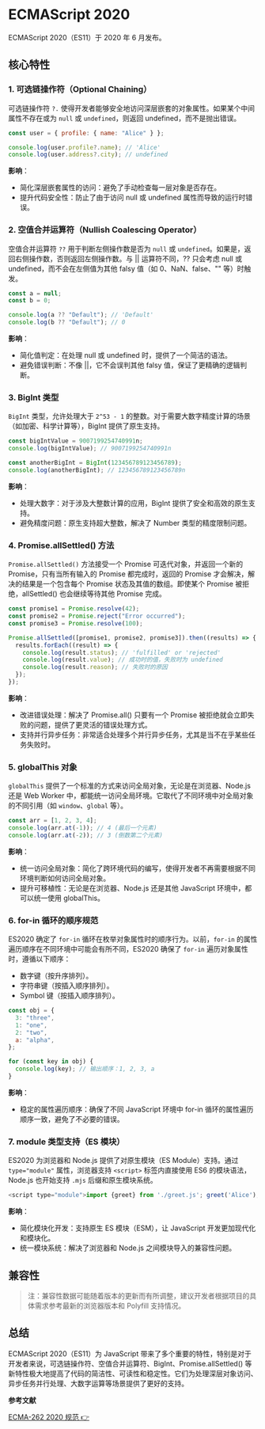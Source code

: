 # ECMAScript 2020

ECMAScript 2020（ES11）于 2020 年 6 月发布。

## 核心特性

### 1. 可选链操作符（Optional Chaining）

可选链操作符 `?.` 使得开发者能够安全地访问深层嵌套的对象属性。如果某个中间属性不存在或为 `null` 或 `undefined`，则返回 undefined，而不是抛出错误。

```javascript
const user = { profile: { name: "Alice" } };

console.log(user.profile?.name); // 'Alice'
console.log(user.address?.city); // undefined
```

**影响**：

- 简化深层嵌套属性的访问：避免了手动检查每一层对象是否存在。
- 提升代码安全性：防止了由于访问 null 或 undefined 属性而导致的运行时错误。

### 2. 空值合并运算符（Nullish Coalescing Operator）

空值合并运算符 `??` 用于判断左侧操作数是否为 `null` 或 `undefined`。如果是，返回右侧操作数，否则返回左侧操作数。与 || 运算符不同，?? 只会考虑 null 或 undefined，而不会在左侧值为其他 falsy 值（如 0、NaN、false、"" 等）时触发。

```javascript
const a = null;
const b = 0;

console.log(a ?? "Default"); // 'Default'
console.log(b ?? "Default"); // 0
```

**影响**：

- 简化值判定：在处理 null 或 undefined 时，提供了一个简洁的语法。
- 避免错误判断：不像 ||，它不会误判其他 falsy 值，保证了更精确的逻辑判断。

### 3. BigInt 类型

`BigInt` 类型，允许处理大于 `2^53 - 1` 的整数。对于需要大数字精度计算的场景（如加密、科学计算等），BigInt 提供了原生支持。

```javascript
const bigIntValue = 9007199254740991n;
console.log(bigIntValue); // 9007199254740991n

const anotherBigInt = BigInt(123456789123456789);
console.log(anotherBigInt); // 123456789123456789n
```

**影响**：

- 处理大数字：对于涉及大整数计算的应用，BigInt 提供了安全和高效的原生支持。
- 避免精度问题：原生支持超大整数，解决了 Number 类型的精度限制问题。

### 4. Promise.allSettled() 方法

`Promise.allSettled()` 方法接受一个 Promise 可迭代对象，并返回一个新的 Promise，只有当所有输入的 Promise 都完成时，返回的 Promise 才会解决，解决的结果是一个包含每个 Promise 状态及其值的数组。即使某个 Promise 被拒绝，allSettled() 也会继续等待其他 Promise 完成。

```javascript
const promise1 = Promise.resolve(42);
const promise2 = Promise.reject("Error occurred");
const promise3 = Promise.resolve(100);

Promise.allSettled([promise1, promise2, promise3]).then((results) => {
  results.forEach((result) => {
    console.log(result.status); // 'fulfilled' or 'rejected'
    console.log(result.value); // 成功时的值，失败时为 undefined
    console.log(result.reason); // 失败时的原因
  });
});
```

**影响**：

- 改进错误处理：解决了 Promise.all() 只要有一个 Promise 被拒绝就会立即失败的问题，提供了更灵活的错误处理方式。
- 支持并行异步任务：非常适合处理多个并行异步任务，尤其是当不在乎某些任务失败时。

### 5. globalThis 对象

`globalThis` 提供了一个标准的方式来访问全局对象，无论是在浏览器、Node.js 还是 Web Worker 中，都能统一访问全局环境。它取代了不同环境中对全局对象的不同引用（如 `window`、`global` 等）。

```javascript
const arr = [1, 2, 3, 4];
console.log(arr.at(-1)); // 4 (最后一个元素)
console.log(arr.at(-2)); // 3 (倒数第二个元素)
```

**影响**：

- 统一访问全局对象：简化了跨环境代码的编写，使得开发者不再需要根据不同环境判断如何访问全局对象。
- 提升可移植性：无论是在浏览器、Node.js 还是其他 JavaScript 环境中，都可以统一使用 globalThis。

### 6. for-in 循环的顺序规范

ES2020 确定了 `for-in` 循环在枚举对象属性时的顺序行为。以前，`for-in` 的属性遍历顺序在不同环境中可能会有所不同，ES2020 确保了 `for-in` 遍历对象属性时，遵循以下顺序：

- 数字键（按升序排列）。
- 字符串键（按插入顺序排列）。
- Symbol 键（按插入顺序排列）。

```javascript
const obj = {
  3: "three",
  1: "one",
  2: "two",
  a: "alpha",
};

for (const key in obj) {
  console.log(key); // 输出顺序：1, 2, 3, a
}
```

**影响**：

- 稳定的属性遍历顺序：确保了不同 JavaScript 环境中 for-in 循环的属性遍历顺序一致，避免了不必要的错误。

### 7. module 类型支持（ES 模块）

ES2020 为浏览器和 Node.js 提供了对原生模块（ES Module）支持。通过 `type="module"` 属性，浏览器支持 `<script>` 标签内直接使用 ES6 的模块语法，Node.js 也开始支持 `.mjs` 后缀和原生模块系统。

```javascript
<script type="module">import {greet} from './greet.js'; greet('Alice');</script>
```

**影响**：

- 简化模块化开发：支持原生 ES 模块（ESM），让 JavaScript 开发更加现代化和模块化。
- 统一模块系统：解决了浏览器和 Node.js 之间模块导入的兼容性问题。

## 兼容性

<BrowserCard  cv="80+" fv="68+" sv="13+" ev="80+" nv="12+" />

<!--
| Chrome | Firefox | Safari | Edge | Node.js |
| :----: | :-----: | :----: | :--: | :-----: |
|  80+   |   68+   |  13+   | 80+  |   12+   |
-->

> 注：兼容性数据可能随着版本的更新而有所调整，建议开发者根据项目的具体需求参考最新的浏览器版本和 Polyfill 支持情况。

## 总结

ECMAScript 2020（ES11）为 JavaScript 带来了多个重要的特性，特别是对于开发者来说，可选链操作符、空值合并运算符、BigInt、Promise.allSettled() 等新特性极大地提高了代码的简洁性、可读性和稳定性。它们为处理深层对象访问、异步任务并行处理、大数字运算等场景提供了更好的支持。

**参考文献**

[ECMA-262 2020 规范 👉](https://tc39.es/ecma262/2020/)
